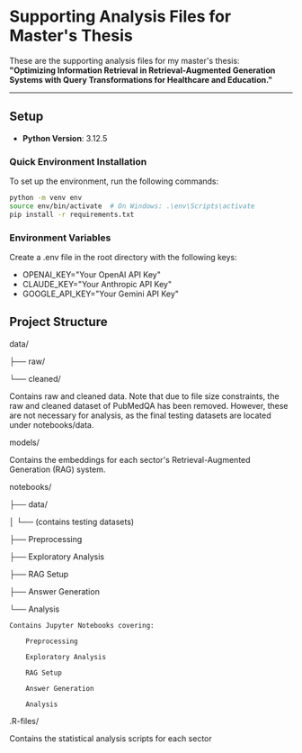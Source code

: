 # Supporting Analysis Files for Master's Thesis

These are the supporting analysis files for my master's thesis:  
**"Optimizing Information Retrieval in Retrieval-Augmented Generation Systems with Query Transformations for Healthcare and Education."**

---

## Setup

- **Python Version**: 3.12.5

### Quick Environment Installation
To set up the environment, run the following commands:

```bash
python -m venv env
source env/bin/activate  # On Windows: .\env\Scripts\activate
pip install -r requirements.txt
```

### Environment Variables
Create a .env file in the root directory with the following keys:
- OPENAI_KEY="Your OpenAI API Key"
- CLAUDE_KEY="Your Anthropic API Key"
- GOOGLE_API_KEY="Your Gemini API Key"

## Project Structure
data/

├── raw/

└── cleaned/
    
Contains raw and cleaned data. Note that due to file size constraints, the raw and cleaned dataset of PubMedQA has been removed. However, these are not necessary for analysis, as the final testing datasets are located under notebooks/data.

models/
    
Contains the embeddings for each sector's Retrieval-Augmented Generation (RAG) system.

notebooks/

├── data/

│   └── (contains testing datasets)

├── Preprocessing

├── Exploratory Analysis

├── RAG Setup

├── Answer Generation

└── Analysis

    Contains Jupyter Notebooks covering:
	
        Preprocessing
		
        Exploratory Analysis
		
        RAG Setup
		
        Answer Generation
		
        Analysis
		

.R-files/

Contains the statistical analysis scripts for each sector
